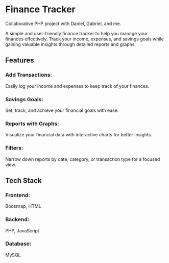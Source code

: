 # Finance Tracker
Collaborative PHP project with Daniel, Gabriel, and me.

A simple and user-friendly finance tracker to help you manage your finances effectively. Track your income, expenses, and savings goals while gaining valuable insights through detailed reports and graphs.

## Features
### Add Transactions: 
Easily log your income and expenses to keep track of your finances.
### Savings Goals: 
Set, track, and achieve your financial goals with ease.
### Reports with Graphs: 
Visualize your financial data with interactive charts for better insights.
### Filters: 
Narrow down reports by date, category, or transaction type for a focused view.

## Tech Stack
### Frontend: 
Bootstrap, HTML
### Backend:
PHP, JavaScript
### Database:
MySQL
